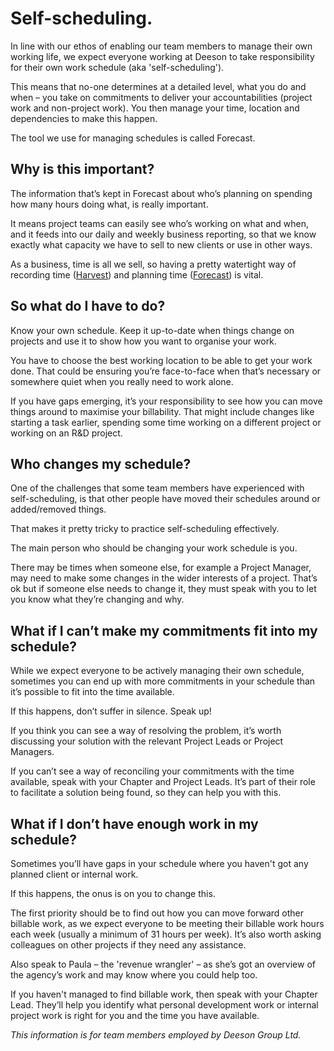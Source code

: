 # Self-scheduling.

In line with our ethos of enabling our team members to manage their own working life, we expect everyone working at Deeson to take responsibility for their own work schedule (aka 'self-scheduling').

This means that no-one determines at a detailed level, what you do and when – you take on commitments to deliver your accountabilities (project work and non-project work). You then manage your time, location and dependencies to make this happen.

The tool we use for managing schedules is called Forecast. 

## Why is this important?

The information that’s kept in Forecast about who’s planning on spending how many hours doing what, is really important. 

It means project teams can easily see who’s working on what and when, and it feeds into our daily and weekly business reporting, so that we know exactly what capacity we have to sell to new clients or use in other ways.

As a business, time is all we sell, so having a pretty watertight way of recording time ([Harvest](https://www.getharvest.com/)) and planning time ([Forecast](https://www.getharvest.com/forecast)) is vital.

## So what do I have to do?

Know your own schedule. Keep it up-to-date when things change on projects and use it to show how you want to organise your work. 

You have to choose the best working location to be able to get your work done. That could be ensuring you’re face-to-face when that’s necessary or somewhere quiet when you really need to work alone.

If you have gaps emerging, it’s your responsibility to see how you can move things around to maximise your billability. That might include changes like starting a task earlier, spending some time working on a different project or working on an R&D project.

## Who changes my schedule?

One of the challenges that some team members have experienced with self-scheduling, is that other people have moved their schedules around or added/removed things. 

That makes it pretty tricky to practice self-scheduling effectively.

The main person who should be changing your work schedule is you. 

There may be times when someone else, for example a Project Manager, may need to make some changes in the wider interests of a project. That’s ok but if someone else needs to change it, they must speak with you to let you know what they’re changing and why.

## What if I can’t make my commitments fit into my schedule?

While we expect everyone to be actively managing their own schedule, sometimes you can end up with more commitments in your schedule than it’s possible to fit into the time available.

If this happens, don’t suffer in silence. Speak up!

If you think you can see a way of resolving the problem, it’s worth discussing your solution with the relevant Project Leads or Project Managers.

If you can’t see a way of reconciling your commitments with the time available, speak with your Chapter and Project Leads. It’s part of their role to facilitate a solution being found, so they can help you with this.

## What if I don’t have enough work in my schedule?

Sometimes you’ll have gaps in your schedule where you haven't got any planned client or internal work.

If this happens, the onus is on you to change this.

The first priority should be to find out how you can move forward other billable work, as we expect everyone to be meeting their billable work hours each week (usually a minimum of 31 hours per week). It’s also worth asking colleagues on other projects if they need any assistance.

Also speak to Paula – the 'revenue wrangler' – as she’s got an overview of the agency’s work and may know where you could help too.

If you haven't managed to find billable work, then speak with your Chapter Lead. They’ll help you identify what personal development work or internal project work is right for you and the time you have available. 

_This information is for team members employed by Deeson Group Ltd._
